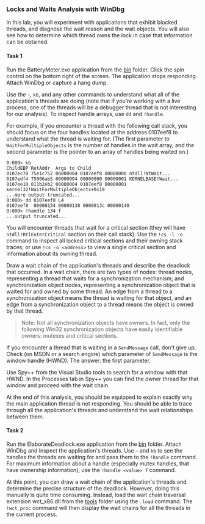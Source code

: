 ### Locks and Waits Analysis with WinDbg

In this lab, you will experiment with applications that exhibit blocked threads, and diagnose the wait reason and the wait objects. You will also see how to determine which thread owns the lock in case that information can be obtained.

#### Task 1

Run the BatteryMeter.exe application from the [bin](bin/) folder. Click the spin control on the bottom right of the screen. The application stops responding. Attach WinDbg or capture a hang dump.

Use the `~`, `kb`, and any other commands to understand what all of the application's threads are doing (note that if you’re working with a live process, one of the threads will be a debugger thread that is not interesting for our analysis). To inspect handle arrays, use `dd` and `!handle`.

For example, if you encounter a thread with the following call stack, you should focus on the four handles located at the address 0107eef8 to understand what the thread is waiting for. (The first parameter to `WaitForMultipleObjects` is the number of handles in the wait array, and the second parameter is the pointer to an array of handles being waited on.)

```
0:000> kb
ChildEBP RetAddr  Args to Child              
0107ec70 75e1c752 00000004 0107eef8 00000000 ntdll!NtWait...
0107edf4 75006ab5 00000004 00000000 00000001 KERNELBASE!Wait...
0107ee10 011b2eb2 00000004 0107eef8 00000001 kernel32!WaitForMultipleObjects+0x19
...more output truncated...
0:000> dd 0107eef8 L4
0107eef8  00000134 00000138 0000013c 00000140
0:000> !handle 134 f
...output truncated...
```

You will encounter threads that wait for a critical section (they will have `ntdll!RtlEnterCritical` section on their call stack). Use the `!cs -l -o` command to inspect all locked critical sections and their owning stack traces; or use `!cs -o <address>` to view a single critical section and information about its owning thread.

Draw a wait chain of the application's threads and describe the deadlock that occurred. In a wait chain, there are two types of nodes: thread nodes, representing a thread that waits for a synchronization mechanism; and synchronization object nodes, representing a synchronization object that is waited for and owned by some thread. An edge from a thread to a synchronization object means the thread is waiting for that object, and an edge from a synchronization object to a thread means the object is owned by that thread.

> Note: Not all synchronization objects have owners. In fact, only the following Win32 synchronization objects have easily identifiable owners: mutexes and critical sections.

If you encounter a thread that is waiting in a `SendMessage` call, don't give up. Check (on MSDN or a search engine) which parameter of `SendMessage` is the window handle (HWND). The answer: the first parameter.

Use Spy++ from the Visual Studio tools to search for a window with that HWND. In the Processes tab in Spy++ you can find the owner thread for that window and proceed with the wait chain.

At the end of this analysis, you should be equipped to explain exactly why the main application thread is not responding. You should be able to trace through all the application's threads and understand the wait relationships between them.

#### Task 2

Run the ElaborateDeadlock.exe application from the [bin](bin/) folder. Attach WinDbg and inspect the application's threads. Use `~` and `kb` to see the handles the threads are waiting for and pass them to the `!handle` command. For maximum information about a handle (especially mutex handles, that have ownership information), use the `!handle <value> f` command.

At this point, you can draw a wait chain of the application's threads and determine the precise structure of the deadlock. However, doing this manually is quite time consuming. Instead, load the wait chain traversal extension wct_x86.dll from the [tools](tools/) folder using the `.load` command. The `!wct_proc` command will then display the wait chains for all the threads in the current process.
